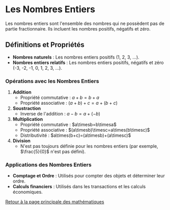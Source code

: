 # Les Nombres Entiers

Les nombres entiers sont l'ensemble des nombres qui ne possèdent pas de partie fractionnaire. Ils incluent les nombres positifs, négatifs et zéro.

## Définitions et Propriétés

- **Nombres naturels** : Les nombres entiers positifs (1, 2, 3, ...).
- **Nombres entiers relatifs** : Les nombres entiers positifs, négatifs et zéro (-3, -2, -1, 0, 1, 2, 3, ...).

### Opérations avec les Nombres Entiers

1. **Addition**
   - Propriété commutative : $a+b=b+a$
   - Propriété associative : $(a+b)+c=a+(b+c)$
2. **Soustraction**
   - Inverse de l'addition : $a-b=a+(-b)$
3. **Multiplication**
   - Propriété commutative : $a\timesb=b\timesa$ 
   - Propriété associative : $(a\timesb)\timesc=a\times(b\timesc)$
   - Distributivité : $a\times(b+c)=(a\timesb)+(a\timesc)$
4. **Division**
   - N'est pas toujours définie pour les nombres entiers (par exemple, $\frac{5}{0}$ n'est pas défini).

### Applications des Nombres Entiers

- **Comptage et Ordre** : Utilisés pour compter des objets et déterminer leur ordre.
- **Calculs financiers** : Utilisés dans les transactions et les calculs économiques.

[Retour à la page principale des mathématiques](maths.md)